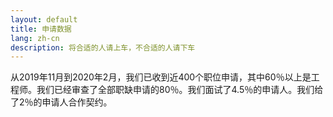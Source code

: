 ```yaml
---
layout: default
title: 申请数据
lang: zh-cn
description: 将合适的人请上车，不合适的人请下车
---
```




从2019年11月到2020年2月，我们已收到近400个职位申请，其中60％以上是工程师。我们已经审查了全部职缺申请的80％。我们面试了4.5％的申请人。我们给了2％的申请人合作契约。

<br>

